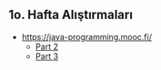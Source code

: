 ## 1o. Hafta Alıştırmaları
- https://java-programming.mooc.fi/
    * [Part 2](https://java-programming.mooc.fi/part-4)
    * [Part 3](https://java-programming.mooc.fi/part-5)
